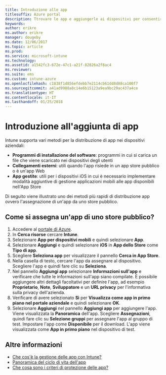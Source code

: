 ```yaml
---
title: Introduzione alle app
titlesuffix: Azure portal
description: Ttrovare le app e aggiungerle ai dispositivi per consentire ai dipendenti di svolgere il proprio lavoro.
keywords: 
author: erikre
ms.author: erikre
manager: dougeby
ms.date: 12/06/2017
ms.topic: article
ms.prod: 
ms.service: microsoft-intune
ms.technology: 
ms.assetid: a1542fc3-672e-47c1-a21f-82826a2f8ac4
ms.reviewer: 
ms.suite: ems
ms.custom: intune-azure
ms.openlocfilehash: c1838f1d856efdebb7e2114cb61dd8d88ca100f7
ms.sourcegitcommit: a41ad9988a8c14e6b15123a9ea9bc29ac437a4ce
ms.translationtype: HT
ms.contentlocale: it-IT
ms.lasthandoff: 01/25/2018
---
```

# <a name="get-started-with-adding-apps"></a>Introduzione all'aggiunta di app

Intune supporta vari metodi per la distribuzione di app nei dispositivi aziendali:

* **Programmi di installazione del software**: programmi in cui si carica un file che viene scaricato nei dispositivi degli utenti
* __Collegamenti esterni__: utili quando l'app risiede in un app store pubblico o è un'app Web
* **App gestite**: utili per i dispositivi iOS in cui è necessario implementare modalità aggiuntive di gestione applicazioni mobili alle app disponibili nell'App Store

Di seguito viene illustrato uno dei metodi più rapidi di distribuzione app ovvero l'assegnazione di un'app da uno store pubblico.

## <a name="how-do-i-assign-a-public-store-app"></a>Come si assegna un'app di uno store pubblico?

1. Accedere al [portale di Azure](https://portal.azure.com).
2. In **Cerca risorse** cercare **Intune**.
3. Selezionare **App per dispositivi mobili** e quindi selezionare **App**.
4. Selezionare **Aggiungi** e quindi selezionare **iOS** in **App dello Store** come **Tipo di app**.
5. Scegliere **Seleziona app** per visualizzare il pannello **Cerca in App Store**.
6. Nella casella di testo, cercare l'app da assegnare al dispositivo. Scegliere l'app e quindi fare clic su **Seleziona**.
7. Nel pannello **Aggiungi app** selezionare **Informazioni sull'app** e verificare che tutte le informazioni sull'app siano compilate. È possibile aggiungere altri dettagli facoltativi per definire l'app, ad esempio **Proprietario**, **Note**, **Sviluppatore** e un **URL privacy** per l'informativa sulla privacy dell'azienda.
8. Verificare di avere selezionato **Sì** per **Visualizza come app in primo piano nel portale aziendale** e quindi selezionare **OK**.
9. Selezionare **Aggiungi** nel pannello **Aggiungi app** per aggiungere l'app. Viene visualizzata la **Panoramica** dell'app. Scegliere **Assegnazioni**, quindi fare clic su **Selezione gruppi** per assegnare l'app al gruppo di test. Impostare l'app come **Disponibile** per il download. L'app viene visualizzata come **App in primo piano** nel dispositivo di test.

## <a name="learn-more"></a>Altre informazioni

* [Che cos'è la gestione delle app con Intune?](app-management.md)
* [Panoramica del ciclo di vita dell'app](app-lifecycle.md)
* [Che cosa sono i criteri di protezione delle app?](app-protection-policy.md)
